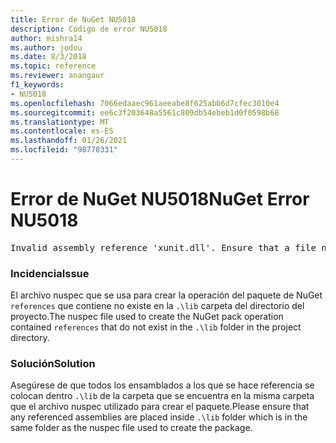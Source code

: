 ```yaml
---
title: Error de NuGet NU5018
description: Código de error NU5018
author: mishra14
ms.author: jodou
ms.date: 8/3/2018
ms.topic: reference
ms.reviewer: anangaur
f1_keywords:
- NU5018
ms.openlocfilehash: 7066edaaec961aeeabe8f625abb6d7cfec3010e4
ms.sourcegitcommit: ee6c3f203648a5561c809db54ebeb1d0f0598b68
ms.translationtype: MT
ms.contentlocale: es-ES
ms.lasthandoff: 01/26/2021
ms.locfileid: "98778331"
---
```

# <a name="nuget-error-nu5018"></a><span data-ttu-id="b9ce8-103">Error de NuGet NU5018</span><span class="sxs-lookup"><span data-stu-id="b9ce8-103">NuGet Error NU5018</span></span>
<pre>Invalid assembly reference 'xunit.dll'. Ensure that a file named 'xunit.dll' exists in the lib directory.</pre>

### <a name="issue"></a><span data-ttu-id="b9ce8-104">Incidencia</span><span class="sxs-lookup"><span data-stu-id="b9ce8-104">Issue</span></span>

<span data-ttu-id="b9ce8-105">El archivo nuspec que se usa para crear la operación del paquete de NuGet `references` que contiene no existe en la `.\lib` carpeta del directorio del proyecto.</span><span class="sxs-lookup"><span data-stu-id="b9ce8-105">The nuspec file used to create the NuGet pack operation contained `references` that do not exist in the `.\lib` folder in the project directory.</span></span>


### <a name="solution"></a><span data-ttu-id="b9ce8-106">Solución</span><span class="sxs-lookup"><span data-stu-id="b9ce8-106">Solution</span></span>

<span data-ttu-id="b9ce8-107">Asegúrese de que todos los ensamblados a los que se hace referencia se colocan dentro `.\lib` de la carpeta que se encuentra en la misma carpeta que el archivo nuspec utilizado para crear el paquete.</span><span class="sxs-lookup"><span data-stu-id="b9ce8-107">Please ensure that any referenced assemblies are placed inside `.\lib` folder which is in the same folder as the nuspec file used to create the package.</span></span>

